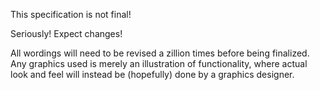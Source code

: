 This specification is not final! 

Seriously! Expect changes!

All wordings will need to be revised a zillion times before being finalized. Any graphics used is merely an illustration of functionality, where actual look and feel will instead be (hopefully) done by a graphics designer.
